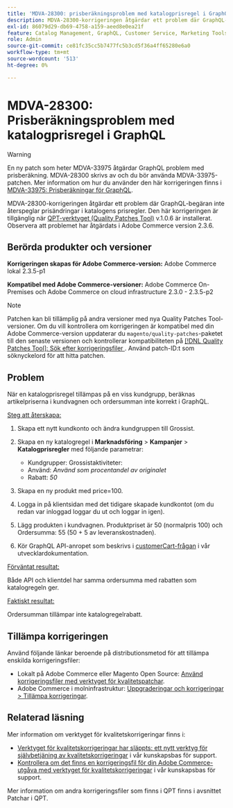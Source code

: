 ```yaml
---
title: 'MDVA-28300: prisberäkningsproblem med katalogprisregel i GraphQL'
description: MDVA-28300-korrigeringen åtgärdar ett problem där GraphQL-begäran inte återspeglar prisändringar i katalogens prisregler. Den här korrigeringen är tillgänglig när QPT (Quality Patches Tool) v.1.0.6 är installerat. Observera att problemet har åtgärdats i Adobe Commerce version 2.3.6.
exl-id: 86079d29-db69-4758-a159-aeed8e0ea21f
feature: Catalog Management, GraphQL, Customer Service, Marketing Tools, Orders, Price Rules
role: Admin
source-git-commit: ce81fc35cc5b7477fc5b3cd5f36a4ff65280e6a0
workflow-type: tm+mt
source-wordcount: '513'
ht-degree: 0%

---
```


# MDVA-28300: Prisberäkningsproblem med katalogprisregel i GraphQL

>[!WARNING]
>
>En ny patch som heter MDVA-33975 åtgärdar GraphQL problem med prisberäkning. MDVA-28300 skrivs av och du bör använda MDVA-33975-patchen. Mer information om hur du använder den här korrigeringen finns i [MDVA-33975: Prisberäkningar för GraphQL](https://experienceleague.adobe.com/docs/commerce-knowledge-base/kb/support-tools/patches/mdva-33975-magento-patch-graphql-price-calculations.html).

MDVA-28300-korrigeringen åtgärdar ett problem där GraphQL-begäran inte återspeglar prisändringar i katalogens prisregler. Den här korrigeringen är tillgänglig när [QPT-verktyget (Quality Patches Tool)](/help/announcements/adobe-commerce-announcements/magento-quality-patches-released-new-tool-to-self-serve-quality-patches.md) v.1.0.6 är installerat. Observera att problemet har åtgärdats i Adobe Commerce version 2.3.6.

## Berörda produkter och versioner

**Korrigeringen skapas för Adobe Commerce-version:** Adobe Commerce lokal 2.3.5-p1

**Kompatibel med Adobe Commerce-versioner:** Adobe Commerce On-Premises och Adobe Commerce on cloud infrastructure 2.3.0 - 2.3.5-p2

>[!NOTE]
>
>Patchen kan bli tillämplig på andra versioner med nya Quality Patches Tool-versioner. Om du vill kontrollera om korrigeringen är kompatibel med din Adobe Commerce-version uppdaterar du `magento/quality-patches`-paketet till den senaste versionen och kontrollerar kompatibiliteten på [[!DNL Quality Patches Tool]: Sök efter korrigeringsfiler ](https://devdocs.magento.com/quality-patches/tool.html#patch-grid). Använd patch-ID:t som söknyckelord för att hitta patchen.

## Problem

När en katalogprisregel tillämpas på en viss kundgrupp, beräknas artikelpriserna i kundvagnen och ordersumman inte korrekt i GraphQL.

<u>Steg att återskapa:</u>

1. Skapa ett nytt kundkonto och ändra kundgruppen till Grossist.
1. Skapa en ny katalogregel i **Marknadsföring** > **Kampanjer** > **Katalogprisregler** med följande parametrar:
   * Kundgrupper: Grossistaktiviteter:
   * Använd: *Använd som procentandel av originalet*
   * Rabatt: *50*


1. Skapa en ny produkt med price=100.
1. Logga in på klientsidan med det tidigare skapade kundkontot (om du redan var inloggad loggar du ut och loggar in igen).
1. Lägg produkten i kundvagnen. Produktpriset är 50 (normalpris 100) och Ordersumma: 55 (50 + 5 av leveranskostnaden).
1. Kör GraphQL API-anropet som beskrivs i [customerCart-frågan](https://devdocs.magento.com/guides/v2.3/graphql/queries/customer-cart.html) i vår utvecklardokumentation.

<u>Förväntat resultat:</u>

Både API och klientdel har samma ordersumma med rabatten som katalogregeln ger.

<u>Faktiskt resultat:</u>

Ordersumman tillämpar inte katalogregelrabatt.

## Tillämpa korrigeringen

Använd följande länkar beroende på distributionsmetod för att tillämpa enskilda korrigeringsfiler:

* Lokalt på Adobe Commerce eller Magento Open Source: [Använd korrigeringsfiler med verktyget för kvalitetspatchar](https://devdocs.magento.com/guides/v2.4/comp-mgr/patching/mqp.html).
* Adobe Commerce i molninfrastruktur: [Uppgraderingar och korrigeringar > Tillämpa korrigeringar](https://devdocs.magento.com/cloud/project/project-patch.html).

## Relaterad läsning

Mer information om verktyget för kvalitetskorrigeringar finns i:

* [Verktyget för kvalitetskorrigeringar har släppts: ett nytt verktyg för självbetjäning av kvalitetskorrigeringar](/help/announcements/adobe-commerce-announcements/magento-quality-patches-released-new-tool-to-self-serve-quality-patches.md) i vår kunskapsbas för support.
* [Kontrollera om det finns en korrigeringsfil för din Adobe Commerce-utgåva med verktyget för kvalitetskorrigeringar](/help/support-tools/patches-available-in-qpt-tool/check-patch-for-magento-issue-with-magento-quality-patches.md) i vår kunskapsbas för support.

Mer information om andra korrigeringsfiler som finns i QPT finns i avsnittet Patchar i QPT.
